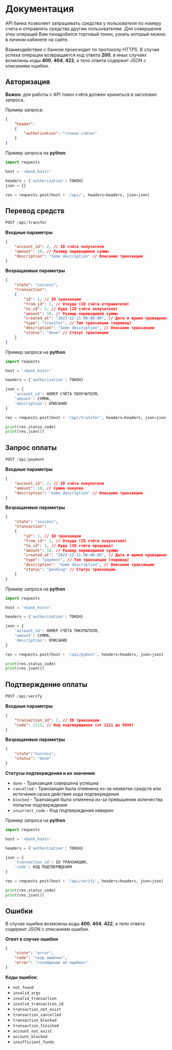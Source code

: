 # Документация

API банка позволяет запрашивать средства у пользователя по номеру счета и отправлять средства другим пользователям. Для совершения этих операций Вам понадобится торговый токен, узнать который можно в личном кабинете на сайте.

Взаимодействие с банком происходит по протоколу HTTPS. В случае успеха операции возвращается код ответа **200**, в иных случаях возможны коды **400**, **404**, **422**, а тело ответа содержит JSON с описанием ошибки.

## Авторизация

**Важно:** для работы с API токен cчёта должен храниться в заголовке запроса.

Пример запроса:
```json
{
    "header": 
    {
        "authorization": "<токен счёта>"
    }
}
```
Пример запроса на **python**:
```python
import requests

host = '<bank_host>'

headers = {'authorization': ТОКЕН}
json = {}

res = requests.post(host + '/api/', headers=headers, json=json)
```

## Перевод средств
```js
POST /api/transfer
```
**Входные параметры**
```json
{
    "account_id": 2, // ID счёта получателя
    "amount": 10, // Размер переводимой суммы
    "description": "Some description" // Описание транзакции
}
```
**Возращаемые параметры**
```json
{
    "state": "success",
    "transaction": 
    {
        "id": 1, // ID транзакции          
        "from_id": 1, // Откуда (ID счёта отправителя)    
        "to_id": 2, // Куда (ID счёта получателя)  
        "amount": 10, // Размер переводимой суммы    
        "created_at": "2023-12-11 00:00:00", // Дата и время проведения транзакции
        "type": "transfer", // Тип транзакции (перевод)
        "description": "Some description", // Описание транзакции
        "status": "done" // Статус транзакции
    }
}
```

Пример запроса на **python**
```python
import requests

host = '<bank_host>'

headers = {'authorization': ТОКЕН}

json = {
    'account_id': НОМЕР СЧЁТА ПОЛУЧАТЕЛЯ,
    'amount': СУММА,
    'description': ОПИСАНИЕ
}

res = requests.post(host + '/api/transfer', headers=headers, json=json)

print(res.status_code)
print(res.json())
```

## Запрос оплаты
```js
POST /api/payment
```
**Входные параметры**
```json
{
    "account_id": 2, // ID счёта покупателя
    "amount": 10, // Сумма покупки
    "description": "Some description" // Описание транзакции
}
```
**Возращаемые параметры**
```json
{
    "state": "success",
    "transaction": 
    {
        "id": 1, // ID транзакции          
        "from_id": 2, // Откуда (ID счёта покупателя)    
        "to_id": 1, // Куда (ID счёта продовца)  
        "amount": 10, // Размер переводимой суммы    
        "created_at": "2023-12-11 00:00:00", // Дата и время проведения транзакции
        "type": "payment", // Тип транзакции (перевод)
        "description": "Some description", // Описание транзакции
        "status": "pending" // Статус транзакции
    }
}
```

Пример запроса на **python**
```python
import requests

host = '<bank_host>'

headers = {'authorization': ТОКЕН}

json = {
    'account_id': НОМЕР СЧЁТА ПОКУПАТЕЛЯ,
    'amount': СУММА,
    'description': ОПИСАНИЕ
}

res = requests.post(host + '/api/pyment', headers=headers, json=json)

print(res.status_code)
print(res.json())
```

## Подтверждение оплаты
```js
POST /api/verify
```
**Входные параметры**
```json
{
    "transaction_id": 2, // ID транзакции
    "code": 1111, // Код подтверждения (от 1111 до 9999)
}
```
**Возращаемые параметры**
```json
{
    "state":"success",
    "status": "done"
}
```
**Статусы подтверждения и их значения**:
- `done` - Транзакция совершена успешна
- `cancelled` - Транзакция была отменена из-за нехватки средств или истечения срока действия кода подтверждения
- `blocked` - Транзакция была отменена из-за превышения количества попыток подтверждения
- `incorrect_code` - Код подтверждения неверен
  
Пример запроса на **python**
```python
import requests

host = '<bank_host>'

headers = {'authorization': ТОКЕН}

json = {
    'transaction_id': ID ТРАНЗАКЦИИ,
    'code': КОД ПОДТВЕРЖДЕНИЯ
}

res = requests.post(host + '/api/verify', headers=headers, json=json)

print(res.status_code)
print(res.json())
```
## Ошибки
В случае ошибки возможны коды **400**, **404**, **422**, а тело ответа содержит JSON с описанием ошибки.

**Ответ в случае ошибки**
```json
{
    "state": "error",
    "code": "<код ошибки>",
    "error": "<сообщение об ошибке>"
}
```
**Коды ошибок:**
- `not_found`
- `invalid_args`
- `invalid_transaction`
- `invalid_transaction_id`
- `transaction_not_exist`
- `transaction_cancelled`
- `transaction_blocked`
- `transaction_finished`
- `account_not_exist`
- `account_blocked`
- `insufficient_funds`
